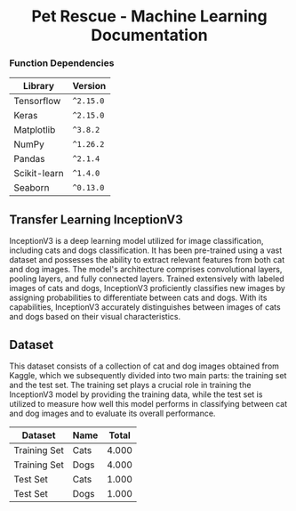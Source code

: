 <h1 align="center">Pet Rescue - Machine Learning Documentation</h1>

### Function Dependencies

| Library    | Version    |
|------------|------------|
| Tensorflow | <code>^2.15.0</code> | 
| Keras | <code>^2.15.0</code> | 
| Matplotlib | <code>^3.8.2</code> | 
| NumPy | <code>^1.26.2</code> | 
| Pandas | <code>^2.1.4</code> | 
| Scikit-learn | <code>^1.4.0</code> | 
| Seaborn | <code>^0.13.0</code> | 


## Transfer Learning InceptionV3
<p align="left">
InceptionV3 is a deep learning model utilized for image classification, including cats and dogs classification. It has been pre-trained using a vast dataset and possesses the ability to extract relevant features from both cat and dog images. The model's architecture comprises convolutional layers, pooling layers, and fully connected layers. Trained extensively with labeled images of cats and dogs, InceptionV3 proficiently classifies new images by assigning probabilities to differentiate between cats and dogs. With its capabilities, InceptionV3 accurately distinguishes between images of cats and dogs based on their visual characteristics.
</p>

## Dataset
<p align="left">
This dataset consists of a collection of cat and dog images obtained from Kaggle, which we subsequently divided into two main parts: the training set and the test set. The training set plays a crucial role in training the InceptionV3 model by providing the training data, while the test set is utilized to measure how well this model performs in classifying between cat and dog images and to evaluate its overall performance.
</p>

| Dataset    | Name    | Total    |
|------------|------------|------------|
| Training Set | Cats | 4.000 | 
| Training Set | Dogs | 4.000 |  
| Test Set | Cats | 1.000 | 
| Test Set | Dogs | 1.000 |  
